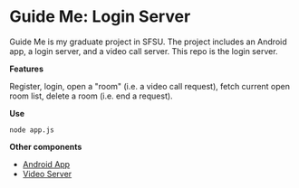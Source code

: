 Guide Me: Login Server
======================

Guide Me is my graduate project in SFSU. The project includes an Android app, a login server, and a video call server. This repo is the login server.

**Features**

Register, login, open a "room" (i.e. a video call request), fetch current open room list, delete a room (i.e. end a request).

**Use**

```
node app.js
```

**Other components**

* [Android App](https://github.com/ZTGeng/GuideMeAndroid)
* [Video Server](https://github.com/ZTGeng/video-server)


